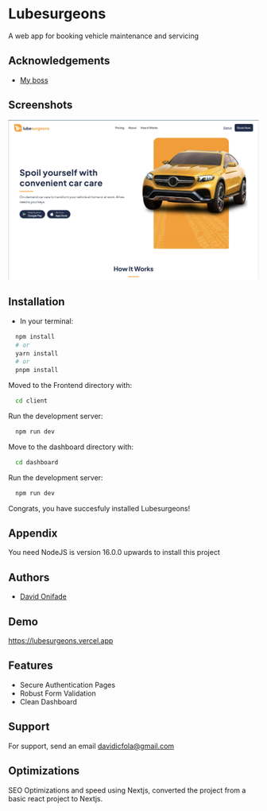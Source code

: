 # Lubesurgeons

A web app for booking vehicle maintenance and servicing

## Acknowledgements

- [My boss](https://github.com/sudhons)

## Screenshots

![App Screenshot](https://github.com/Zyzer01/Lubesurgeon/blob/main/public/images/Screenshot%202023-09-01%20at%2010.04.40.png)

## Installation

- In your terminal:

```bash
  npm install
  # or
  yarn install
  # or
  pnpm install
```

Moved to the Frontend directory with:

```bash
  cd client
```

Run the development server:

```bash
  npm run dev
```

Move to the dashboard directory with:

```bash
  cd dashboard
```

Run the development server:

```bash
  npm run dev
```

Congrats, you have succesfuly installed Lubesurgeons!

## Appendix

You need NodeJS is version 16.0.0 upwards to install this project

## Authors

- [David Onifade](https://www.x.com/zyzer01)

## Demo

https://lubesurgeons.vercel.app

## Features

- Secure Authentication Pages
- Robust Form Validation
- Clean Dashboard

## Support

For support, send an email davidicfola@gmail.com

## Optimizations

SEO Optimizations and speed using Nextjs, converted the project from a basic react project to Nextjs.
